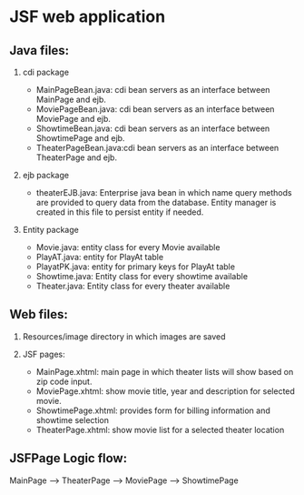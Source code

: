 # JSF web application

## Java files:
1. cdi package
	- MainPageBean.java:   cdi bean servers as an interface between MainPage and ejb.
	- MoviePageBean.java:  cdi bean servers as an interface between MoviePage and ejb.
	- ShowtimeBean.java:   cdi bean servers as an interface between ShowtimePage and ejb.
	- TheaterPageBean.java:cdi bean servers as an interface between TheaterPage and ejb.


2. ejb package
	- theaterEJB.java: 
	Enterprise java bean in which name query methods are provided to query data from the database. Entity manager is created in this file to persist entity  	 if needed.				


3. Entity package
	- Movie.java:    entity class for every Movie available
	- PlayAT.java:   entity for PlayAt table
	- PlayatPK.java: entity for primary keys for PlayAt table
	- Showtime.java: Entity class for every showtime available
	- Theater.java:  Entity class for every theater available


## Web files:

1. Resources/image directory in which images are saved

2. JSF pages:
	- MainPage.xhtml:     main page in which theater lists will show based on zip code input.
	- MoviePage.xhtml:    show movie title, year and description for selected movie.
	- ShowtimePage.xhtml: provides form for billing information and showtime selection
	- TheaterPage.xhtml:  show movie list for a selected theater location

## JSFPage Logic flow:
MainPage --> TheaterPage --> MoviePage --> ShowtimePage
